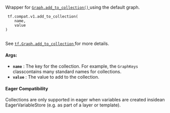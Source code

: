 Wrapper for [ `Graph.add_to_collection()` ](/api_docs/python/tf/Graph#add_to_collection) using the default graph.

```
 tf.compat.v1.add_to_collection(
    name,
    value
)
 
```

See [ `tf.Graph.add_to_collection` ](https://tensorflow.google.cn/api_docs/python/tf/Graph#add_to_collection)for more details.

#### Args:
- **`name`** : The key for the collection. For example, the  `GraphKeys`  classcontains many standard names for collections.
- **`value`** : The value to add to the collection.


#### Eager Compatibility
Collections are only supported in eager when variables are created insidean EagerVariableStore (e.g. as part of a layer or template).

